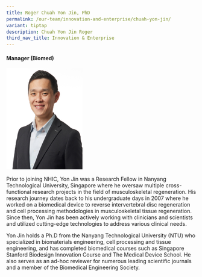 ```yaml
---
title: Roger Chuah Yon Jin, PhD
permalink: /our-team/innovation-and-enterprise/chuah-yon-jin/
variant: tiptap
description: Chuah Yon Jin Roger
third_nav_title: Innovation & Enterprise
---
```

<h4><strong>Manager (Biomed)</strong></h4><p></p><div class="isomer-image-wrapper"><img style="width: 40%;" height="auto" width="100%" alt="Chuah Yon Jin Roger" src="/images/About/Our Team/Innovation and Enterprise/ChuahYonJin_Bio.jpg"></div><p>Prior to joining NHIC, Yon Jin was a Research Fellow in Nanyang Technological University, Singapore where he oversaw multiple cross-functional research projects in the field of musculoskeletal regeneration. His research journey dates back to his undergraduate days in 2007 where he worked on a biomedical device to reverse intervertebral disc regeneration and cell processing methodologies in musculoskeletal tissue regeneration. Since then, Yon Jin has been actively working with clinicians and scientists and utilized cutting-edge technologies to address various clinical needs.</p><p>Yon Jin holds a Ph.D from the Nanyang Technological University (NTU) who specialized in biomaterials engineering, cell processing and tissue engineering, and has completed biomedical courses such as Singapore Stanford Biodesign Innovation Course and The Medical Device School. He also serves as an ad-hoc reviewer for numerous leading scientific journals and a member of the Biomedical Engineering Society.</p><p></p>